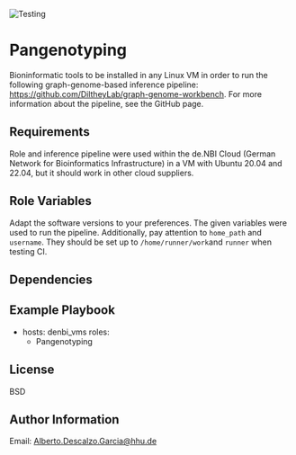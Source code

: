![Testing](https://github.com/albertodescalzo/ansible-role-Pangenotyping/workflows/Role-Testing/badge.svg)


Pangenotyping
=========

Bioninformatic tools to be installed in any Linux VM in order to run the following graph-genome-based inference pipeline: https://github.com/DiltheyLab/graph-genome-workbench. For more information about the pipeline, see the GitHub page.

Requirements
------------

Role and inference pipeline were used within the de.NBI Cloud (German Network for Bioinformatics Infrastructure) in a VM with Ubuntu 20.04 and 22.04, but it should work in other cloud suppliers. 

Role Variables
--------------

Adapt the software versions to your preferences. The given variables were used to run the pipeline. Additionally, pay attention to `home_path` and `username`. They should be set up to `/home/runner/work`and `runner` when testing CI.   

Dependencies
------------



Example Playbook
----------------

  - hosts: denbi_vms
  roles:
    - Pangenotyping

License
-------

BSD

Author Information
------------------

Email: Alberto.Descalzo.Garcia@hhu.de
